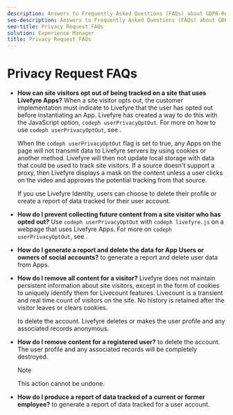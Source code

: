 ```yaml
---
description: Answers to Frequently Asked Questions (FAQs) about GDPR-Ready Privacy Requests.
seo-description: Answers to Frequently Asked Questions (FAQs) about GDPR-Ready Privacy Requests.
seo-title: Privacy Request FAQs
solution: Experience Manager
title: Privacy Request FAQs
---
```


# Privacy Request FAQs

* **How can site visitors opt out of being tracked on a site that uses Livefyre Apps?**
  When a site visitor opts out, the customer implementation must indicate to Livefyre that the user has opted out before instantiating an App. Livefyre has created a way to do this with the JavaScript option, `codeph userPrivacyOptOut`. For more on how to use `codeph userPrivacyOptOut`, see [](c_userprivacyoptout.md#c_userprivacyoptout).
  
  When the `codeph userPrivacyOptOut` flag is set to true, any Apps on the page will not transmit data to Livefyre servers by using cookies or another method. Livefyre will then not update local storage with data that could be used to track site visitors. If a source doesn't support a proxy, then Livefyre displays a mask on the content unless a user clicks on the video and approves the potential tracking from that source.
  
  If you use Livefyre Identity, users can choose to delete their profile or create a report of data tracked for their user account.
  
  
* **How do I prevent collecting future content from a site visitor who has opted out?**
  Use `codeph userPrivacyOptOut` with `codeph livefyre.js` on a webpage that uses Livefyre Apps. For more on `codeph userPrivacyOptOut`, see [](c_userprivacyoptout.md#c_userprivacyoptout).
  
  
* **How do I generate a report and delete the data for App Users or owners of social accounts?**
  [](c_privacy_requests.md#c_privacy_requests) to generate a report and delete user data from Apps.
  
  
* **How do I remove all content for a visitor?**
  Livefyre does not maintain persistent information about site visitors, except in the form of cookies to uniquely identify them for Livecount features. Livecount is a transient and real time count of visitors on the site. No history is retained after the visitor leaves or clears cookies.
  
  [](c_privacy_requests.md#c_privacy_requests) to delete the account. Livefyre deletes or makes the user profile and any associated records anonymous.
  
  
* **How do I remove content for a registered user?**
  [](c_privacy_requests.md#c_privacy_requests) to delete the account. The user profile and any associated records will be completely destroyed.
  >[!NOTE]
  >
  >This action cannot be undone.
  
  
* **How do I produce a report of data tracked of a current or former employee?**
  [](c_view_a_privacy_report.md#c_view_a_privacy_report) to generate a report of data tracked for a user account.
  
  
